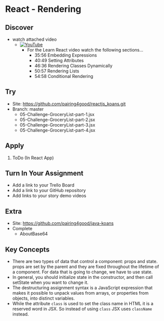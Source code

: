 # React - Rendering

## Discover
-  watch attached video
	- [![YouTube](https://i.ytimg.com/vi/Ke90Tje7VS0/default.jpg)](https://www.youtube.com/watch?v=Ke90Tje7VS0)
		- For the Learn React video watch the following sections...
			- 35:56 Embedding Expressions
			- 40:49 Setting Attributes
			- 46:36 Rendering Classes Dynamically
			- 50:57 Rendering Lists
			- 54:58 Conditional Rendering

## Try
- Site: https://github.com/pairing4good/reactjs_koans.git
- Branch: master
	- 05-Challenge-GroceryList-part-1.jsx
	- 05-Challenge-GroceryList-part-2.jsx
	- 05-Challenge-GroceryList-part-3.jsx
	- 05-Challenge-GroceryList-part-4.jsx

## Apply
1. ToDo (In React App)

## Turn In Your Assignment
- Add a link to your Trello Board
- Add a link to your GitHub repository
- Add links to your story demo videos

## Extra
- Site: https://github.com/pairing4good/java-koans
- Complete
  - AboutBase64

## Key Concepts 
- There are two types of data that control a component: props and state. props are set by the parent and they are fixed throughout the lifetime of a component. For data that is going to change, we have to use state.
- In general, you should initialize state in the constructor, and then call setState when you want to change it.
- The destructuring assignment syntax is a JavaScript expression that makes it possible to unpack values from arrays, or properties from objects, into distinct variables.
- While the attribute `class` is used to set the class name in HTML it is a reserved word in JSX.  So instead of using `class` JSX uses `className` instead.
